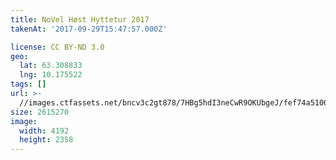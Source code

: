 ```yaml
---
title: NoVel Høst Hyttetur 2017
takenAt: '2017-09-29T15:47:57.000Z'

license: CC BY-ND 3.0
geo:
  lat: 63.308833
  lng: 10.175522
tags: []
url: >-
  //images.ctfassets.net/bncv3c2gt878/7HBg5hdI3neCwR9OKUbgeJ/fef74a5100f74814ae1c5755a6b2a4db/novel-hst-hyttetur-2017_36727300124_o
size: 2615270
image:
  width: 4192
  height: 2358
---
```

